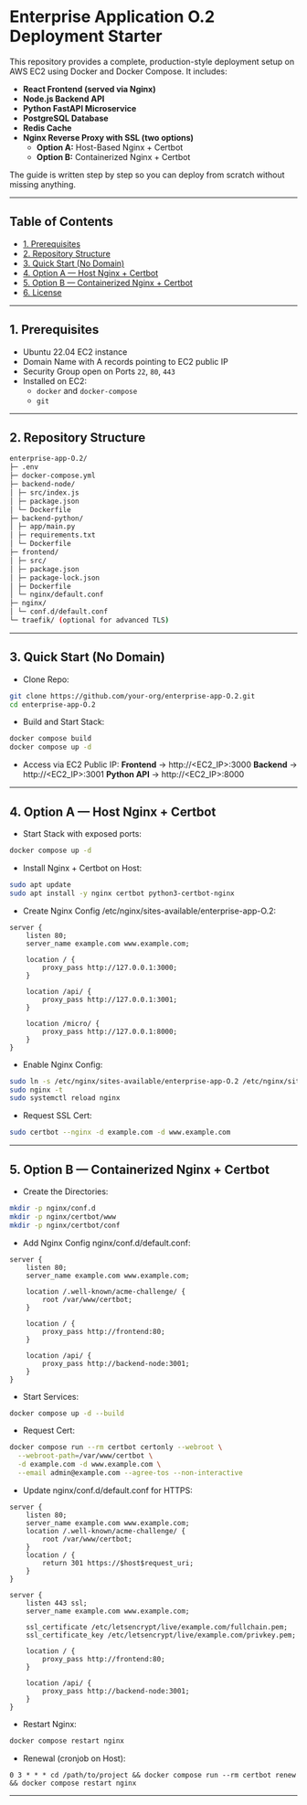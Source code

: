 # Enterprise Application O.2 Deployment Starter

This repository provides a complete, production-style deployment setup on AWS EC2 using Docker and Docker Compose.
It includes:
- **React Frontend (served via Nginx)**
- **Node.js Backend API**
- **Python FastAPI Microservice**
- **PostgreSQL Database**
- **Redis Cache**
- **Nginx Reverse Proxy with SSL (two options)**
  - **Option A:** Host-Based Nginx + Certbot
  - **Option B:** Containerized Nginx + Certbot

The guide is written step by step so you can deploy from scratch without missing anything.

---

## Table of Contents
- [1. Prerequisites](#1-prerequisites)
- [2. Repository Structure](#2-repository-structure)
- [3. Quick Start (No Domain)](#3-quick-start-no-domain)
- [4. Option A — Host Nginx + Certbot](#4-option-a--host-nginx--certbot)
- [5. Option B — Containerized Nginx + Certbot](#5-option-b--containerized-nginx--certbot)
- [6. License](#6-license)

---

## 1. Prerequisites
- Ubuntu 22.04 EC2 instance
- Domain Name with A records pointing to EC2 public IP
- Security Group open on Ports `22`, `80`, `443`
- Installed on EC2:
  - `docker` and `docker-compose`
  - `git`

---

## 2. Repository Structure
```bash
enterprise-app-O.2/
├─ .env
├─ docker-compose.yml
├─ backend-node/
│ ├─ src/index.js
│ ├─ package.json
│ └─ Dockerfile
├─ backend-python/
│ ├─ app/main.py
│ ├─ requirements.txt
│ └─ Dockerfile
├─ frontend/
│ ├─ src/
│ ├─ package.json
│ ├─ package-lock.json
│ ├─ Dockerfile
│ └─ nginx/default.conf
├─ nginx/
│ └─ conf.d/default.conf
└─ traefik/ (optional for advanced TLS)
```

---

## 3. Quick Start (No Domain)
- Clone Repo:
```bash
git clone https://github.com/your-org/enterprise-app-O.2.git
cd enterprise-app-O.2
```

- Build and Start Stack:
```bash
docker compose build
docker compose up -d
```

- Access via EC2 Public IP:
**Frontend** → http://<EC2_IP>:3000
**Backend** → http://<EC2_IP>:3001
**Python API** → http://<EC2_IP>:8000

---

## 4. Option A — Host Nginx + Certbot
- Start Stack with exposed ports:
```bash
docker compose up -d
```

- Install Nginx + Certbot on Host:
```bash
sudo apt update
sudo apt install -y nginx certbot python3-certbot-nginx
```

- Create Nginx Config /etc/nginx/sites-available/enterprise-app-O.2:
```nginx
server {
    listen 80;
    server_name example.com www.example.com;

    location / {
        proxy_pass http://127.0.0.1:3000;
    }

    location /api/ {
        proxy_pass http://127.0.0.1:3001;
    }

    location /micro/ {
        proxy_pass http://127.0.0.1:8000;
    }
}
```

- Enable Nginx Config:
```bash
sudo ln -s /etc/nginx/sites-available/enterprise-app-O.2 /etc/nginx/sites-enabled/
sudo nginx -t
sudo systemctl reload nginx
```

- Request SSL Cert:
```bash
sudo certbot --nginx -d example.com -d www.example.com
```

---

## 5. Option B — Containerized Nginx + Certbot
- Create the Directories:
```bash
mkdir -p nginx/conf.d 
mkdir -p nginx/certbot/www 
mkdir -p nginx/certbot/conf
```

- Add Nginx Config nginx/conf.d/default.conf:
```nginx
server {
    listen 80;
    server_name example.com www.example.com;

    location /.well-known/acme-challenge/ {
        root /var/www/certbot;
    }

    location / {
        proxy_pass http://frontend:80;
    }

    location /api/ {
        proxy_pass http://backend-node:3001;
    }
}
```

- Start Services:
```bash
docker compose up -d --build
```

- Request Cert:
```bash
docker compose run --rm certbot certonly --webroot \
  --webroot-path=/var/www/certbot \
  -d example.com -d www.example.com \
  --email admin@example.com --agree-tos --non-interactive
```

- Update nginx/conf.d/default.conf for HTTPS:
```nginx
server {
    listen 80;
    server_name example.com www.example.com;
    location /.well-known/acme-challenge/ {
        root /var/www/certbot;
    }
    location / {
        return 301 https://$host$request_uri;
    }
}

server {
    listen 443 ssl;
    server_name example.com www.example.com;

    ssl_certificate /etc/letsencrypt/live/example.com/fullchain.pem;
    ssl_certificate_key /etc/letsencrypt/live/example.com/privkey.pem;

    location / {
        proxy_pass http://frontend:80;
    }

    location /api/ {
        proxy_pass http://backend-node:3001;
    }
}
```

- Restart Nginx:
```bash
docker compose restart nginx
```

- Renewal (cronjob on Host):
```cron
0 3 * * * cd /path/to/project && docker compose run --rm certbot renew && docker compose restart nginx
```

---
